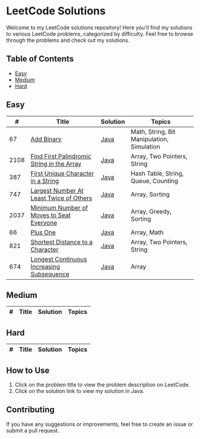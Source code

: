 # LeetCode Solutions

Welcome to my LeetCode solutions repository! Here you'll find my solutions to various LeetCode problems, categorized by difficulty. Feel free to browse through the problems and check out my solutions.

## Table of Contents

- [Easy](#easy)
- [Medium](#medium)
- [Hard](#hard)

## Easy

| #   | Title                           | Solution                      | Topics      |
|-----|---------------------------------|-------------------------------|------------|
| 67   | [Add Binary](https://leetcode.com/problems/add-binary) | [Java](https://github.com/numoh/Leetcode/blob/main/src/Easy/Add_Binary/Solution.java) | Math, String, Bit Manipulation, Simulation      |
| 2108  | [Find First Palindromic String in the Array](https://leetcode.com/problems/find-first-palindromic-string-in-the-array/description) | [Java](https://github.com/numoh/Leetcode/blob/main/src/Easy/Find_First_Palindrome_String_in_the_Array/Solution.java) | Array, Two Pointers, String     |
| 387   | [First Unique Character in a String](https://leetcode.com/problems/first-unique-character-in-a-string/description) | [Java](https://github.com/numoh/Leetcode/blob/main/src/Easy/First_Unique_Character_in_a_String/Solution.java) | Hash Table, String, Queue, Counting      |
| 747   | [Largest Number At Least Twice of Others](https://leetcode.com/problems/largest-number-at-least-twice-of-others/description) | [Java](https://github.com/numoh/Leetcode/blob/main/src/Easy/Largest_Number_At_Least_Twice_of_Others/Solution.java) | Array, Sorting      |
| 2037   | [Minimum Number of Moves to Seat Everyone](https://leetcode.com/problems/minimum-number-of-moves-to-seat-everyone/description) | [Java](https://github.com/numoh/Leetcode/blob/main/src/Easy/Minimum_Number_Of_Moves_to_Seat_Everyone/Solution.java) | Array, Greedy, Sorting      |
| 66   | [Plus One](https://leetcode.com/problems/plus-one/description) | [Java](https://github.com/numoh/Leetcode/blob/main/src/Easy/Plus_One/Solution.java) | Array, Math      |
| 821   | [Shortest Distance to a Character](https://leetcode.com/problems/shortest-distance-to-a-character/description) | [Java](https://github.com/numoh/Leetcode/blob/main/src/Easy/Shortest_Distance_to_a_Character/Solution.java) | Array, Two Pointers, String    |
| 674   | [Longest Continuous Increasing Subsequence](https://leetcode.com/problems/longest-continuous-increasing-subsequence/description/) | [Java](https://github.com/numoh/Leetcode/blob/main/src/Easy/Longest_Continuous_Increasing_Subsequence/Solution.java) | Array    |

## Medium

| #   | Title                           | Solution                      | Topics      |
|-----|---------------------------------|-------------------------------|------------|

## Hard

| #   | Title                           | Solution                      | Topics      |
|-----|---------------------------------|-------------------------------|------------|

## How to Use

1. Click on the problem title to view the problem description on LeetCode.
2. Click on the solution link to view my solution in Java.

## Contributing

If you have any suggestions or improvements, feel free to create an issue or submit a pull request.
